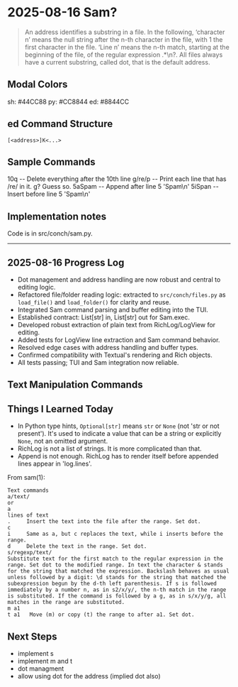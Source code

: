 # 2025-08-16 Sam?

> An address identifies a substring in a file. In the following, ‘character n’ means the null string after the n-th character in the file, with 1 the first character in the file. ‘Line n’ means the n-th match, starting at the beginning of the file, of the regular expression .*\n?. All files always have a current substring, called dot, that is the default address.

## Modal Colors
sh: #44CC88
py: #CC8844
ed: #8844CC

## ed Command Structure

    [<address>]K<...>


## Sample Commands

10q -- Delete everything after the 10th line
g/re/p -- Print each line that has /re/ in it. g? Guess so.
5aSpam -- Append after line 5 'Spam\n'
5iSpan -- Insert before line 5 'Spam\n'

## Implementation notes

Code is in src/conch/sam.py.

---

## 2025-08-16 Progress Log


- Dot management and address handling are now robust and central to editing logic.
- Refactored file/folder reading logic: extracted to `src/conch/files.py` as `load_file()` and `load_folder()` for clarity and reuse.
- Integrated Sam command parsing and buffer editing into the TUI.
- Established contract: List[str] in, List[str] out for Sam.exec.
- Developed robust extraction of plain text from RichLog/LogView for editing.
- Added tests for LogView line extraction and Sam command behavior.
- Resolved edge cases with address handling and buffer types.
- Confirmed compatibility with Textual's rendering and Rich objects.
- All tests passing; TUI and Sam integration now reliable.

## Text Manipulation Commands

## Things I Learned Today

- In Python type hints, `Optional[str]` means `str` or `None` (not 'str or not present'). It's used to indicate a value that can be a string or explicitly `None`, not an omitted argument.
- RichLog is not a list of strings. It is more complicated than that.
- Append is not enough. RichLog has to render itself before appended lines appear in 'log.lines'.

From sam(1):

```man
Text commands
a/text/
or
a
lines of text
.     Insert the text into the file after the range. Set dot.
c
i     Same as a, but c replaces the text, while i inserts before the range.
d     Delete the text in the range. Set dot.
s/regexp/text/
Substitute text for the first match to the regular expression in the range. Set dot to the modified range. In text the character & stands for the string that matched the expression. Backslash behaves as usual unless followed by a digit: \d stands for the string that matched the subexpression begun by the d-th left parenthesis. If s is followed immediately by a number n, as in s2/x/y/, the n-th match in the range is substituted. If the command is followed by a g, as in s/x/y/g, all matches in the range are substituted.
m a1
t a1   Move (m) or copy (t) the range to after a1. Set dot.
```

## Next Steps
- implement s
- implement m and t
- dot managment
- allow using dot for the address (implied dot also)